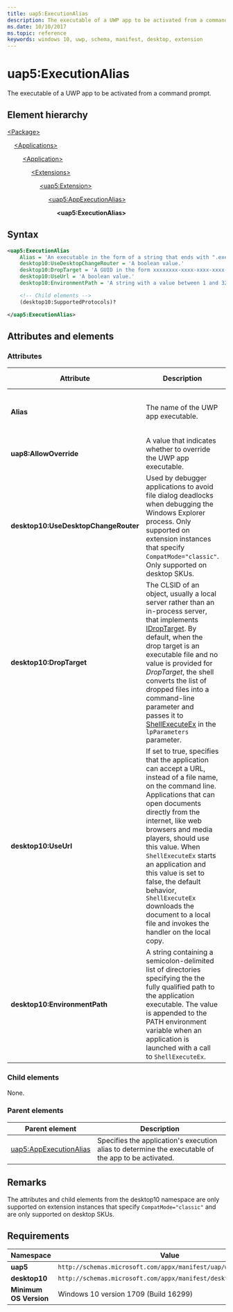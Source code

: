 ```yaml
---
title: uap5:ExecutionAlias
description: The executable of a UWP app to be activated from a command prompt (uap5:ExecutionAlias).
ms.date: 10/10/2017
ms.topic: reference
keywords: windows 10, uwp, schema, manifest, desktop, extension 
---
```


# uap5:ExecutionAlias

The executable of a UWP app to be activated from a command prompt.

## Element hierarchy

[\<Package\>](element-package.md)

&nbsp;&nbsp;&nbsp;&nbsp;[\<Applications\>](element-applications.md)

&nbsp;&nbsp;&nbsp;&nbsp; &nbsp;&nbsp;&nbsp;&nbsp;[\<Application\>](element-application.md)

&nbsp;&nbsp;&nbsp;&nbsp; &nbsp;&nbsp;&nbsp;&nbsp; &nbsp;&nbsp;&nbsp;&nbsp;[\<Extensions\>](element-1-extensions.md)

&nbsp;&nbsp;&nbsp;&nbsp; &nbsp;&nbsp;&nbsp;&nbsp; &nbsp;&nbsp;&nbsp;&nbsp; &nbsp;&nbsp;&nbsp;&nbsp;[\<uap5:Extension\>](element-uap5-extension.md)

&nbsp;&nbsp;&nbsp;&nbsp; &nbsp;&nbsp;&nbsp;&nbsp; &nbsp;&nbsp;&nbsp;&nbsp; &nbsp;&nbsp;&nbsp;&nbsp; &nbsp;&nbsp;&nbsp;&nbsp;[\<uap5:AppExecutionAlias\>](element-uap5-appexecutionalias.md)

&nbsp;&nbsp;&nbsp;&nbsp; &nbsp;&nbsp;&nbsp;&nbsp; &nbsp;&nbsp;&nbsp;&nbsp; &nbsp;&nbsp;&nbsp;&nbsp; &nbsp;&nbsp;&nbsp;&nbsp; &nbsp;&nbsp;&nbsp;&nbsp;**\<uap5:ExecutionAlias\>**

## Syntax

```xml
<uap5:ExecutionAlias
    Alias = 'An executable in the form of a string that ends with ".exe".'
    desktop10:UseDesktopChangeRouter = 'A boolean value.'
    desktop10:DropTarget = 'A GUID in the form xxxxxxxx-xxxx-xxxx-xxxx-xxxxxxxxxxxx.'
    desktop10:UseUrl = 'A boolean value.'
    desktop10:EnvironmentPath = 'A string with a value between 1 and 32767 characters in length with a non-whitespace character at its beginning and end.' >

    <!-- Child elements -->
    (desktop10:SupportedProtocols)?

</uap5:ExecutionAlias>
```

## Attributes and elements

### Attributes

| Attribute | Description | Data type | Required | Default value |
|-|-|-|-|-|
| **Alias** | The name of the UWP app executable. | An executable in the form of a string that ends with `.exe`. | Yes |  |
| **uap8:AllowOverride** | A value that indicates whether to override the UWP app executable. | A boolean value. | No |  |
| **desktop10:UseDesktopChangeRouter** | Used by debugger applications to avoid file dialog deadlocks when debugging the Windows Explorer process. Only supported on extension instances that specify `CompatMode="classic"`. Only supported on desktop SKUs. | A boolean value. | No |  |
| **desktop10:DropTarget** | The CLSID of an object, usually a local server rather than an in-process server, that implements [IDropTarget](/windows/win32/api/oleidl/nn-oleidl-idroptarget). By default, when the drop target is an executable file and no value is provided for *DropTarget*, the shell converts the list of dropped files into a command-line parameter and passes it to [ShellExecuteEx](/windows/win32/api/shellapi/nf-shellapi-shellexecuteexw) in the `lpParameters` parameter. | A GUID in the form xxxxxxxx-xxxx-xxxx-xxxx-xxxxxxxxxxxx. | No |  |
| **desktop10:UseUrl** | If set to true, specifies that the application can accept a URL, instead of a file name, on the command line. Applications that can open documents directly from the internet, like web browsers and media players, should use this value. When `ShellExecuteEx` starts an application and this value is set to false, the default behavior, `ShellExecuteEx` downloads the document to a local file and invokes the handler on the local copy. | A boolean value. | No |  |
| **desktop10:EnvironmentPath** | A string containing a semicolon-delimited list of directories specifying the the fully qualified path to the application executable. The value is appended to the PATH environment variable when an application is launched with a call to `ShellExecuteEx`. | A string with a value between 1 and 32767 characters in length with a non-whitespace character at its beginning and end. | No |  |

### Child elements

None.

### Parent elements

| Parent element | Description |
|-|-|
| [uap5:AppExecutionAlias](element-uap5-appexecutionalias.md) | Specifies the application's execution alias to determine the executable of the app to be activated. |

## Remarks

The attributes and child elements from the desktop10 namespace are only supported on extension instances that specify `CompatMode="classic"` and are only supported on desktop SKUs.

## Requirements

| **Namespace** | **Value** |
|---------------|-----------|
| **uap5** | `http://schemas.microsoft.com/appx/manifest/uap/windows10/5`
| **desktop10** | `http://schemas.microsoft.com/appx/manifest/desktop/windows10/10` |
| **Minimum OS Version** | Windows 10 version 1709 (Build 16299) |
